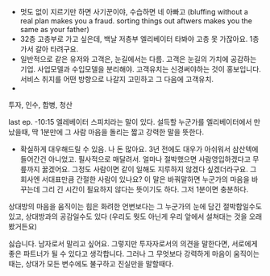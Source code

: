 - 멋도 없이 지르기만 하면 사기꾼이야, 수습하면 네 아빠고 (bluffing without a real plan makes you a fraud. sorting things out aftwers makes you the same as your father)
- 32층  고층부로 가고 싶은데, 백날  저층부 엘리베이터 타봐야 고층 못 가잖아요. 1층 가서 갈아 타려구요.
- 일반적으로 같은 유저와 고객은, 눈길에서는 다름. 고객은 눈길의 가치에 공감하는 기업. 사업모델과 수입모델을 분리해야. 고객유치는 신경써야하는 것이 홍보입니다. 서비스 취지를 어떤 방향으로 나갈지 고민하고 그 다음에 고객유치.
- 
투자, 인수, 합병, 청산

last ep. -10:15
엘레베이터 스피치라는 말이 있다. 설득할 누군가를 엘리베이터에서 만났을때, 딱 1분만에 그 사람 마음을 돌리는 짧고 강력한 말을 뜻한다. 
- 확실하게 대우해드릴 수 있음. 나 돈 많아요. 3년 전에도 대우가 아쉬워서 삼산텍에 들어간건 아니었고. 필사적으로 매달려서. 얼마나 절박했으면 사람영입하겠다고 무릎까지 꿇겠어요. 그정도 사람이면 같이 일해도 지루하지 않겠다 싶겠더라구요. 
그 회사엔 서대표만큼 간절한 사람이 있나요? 이 말은 바꿔말하면 누군가의 마음을 바꾸는데 그리 긴 시간이 필요하지 않다는 뜻이기도 하다. 그저 1분이면 충분하다. 

상대방의 마음을 움직이는 힘은 화려한 언변보다는 그 누군가의 눈에 담긴 절박함일수도 있고, 상대방과의 공감일수도 있다 (우리도 뭣도 아닌게 우리 앞에서 설쳐대는 것을 오래 봤거든요)

싫습니다. 남자로서 말리고 싶어요. 그렇지만 투자자로서의 의견을 말한다면, 서로에게 좋은 파트너가 될 수 있다고 생각합니다. 
그러나 그 무엇보다 강력하게 마음이 움직이는 때는, 상대가 모든 변수에도 불구하고 진실만을 말할때다. 

